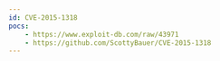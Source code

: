 ```yaml
---
id: CVE-2015-1318
pocs: 
    - https://www.exploit-db.com/raw/43971
    - https://github.com/ScottyBauer/CVE-2015-1318
---
```

